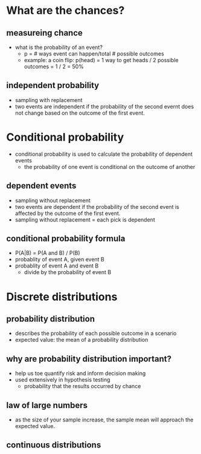 # What are the chances?
## measureing chance
- what is the probability of an event?
  - p = # ways event can happen/total # possible outcomes
  - example: a coin flip: p(head) = 1 way to get heads / 2 possible outcomes = 1 / 2 = 50%
 
## independent probability
- sampling with replacement
- two events are independent if the probability of the second evernt does not change based on the outcome of the first event.

# Conditional probability
- conditional probability is used to calculate the probability of dependent events
  - the probability of one event is conditional on the outcome of another

## dependent events
- sampling without replacement
- two events are dependent if the probability of the second event is affected by the outcome of the first event.
- sampling without replacement = each pick is dependent

## conditional probability formula
- P(A|B) = P(A and B) / P(B)
- probablity of event A, given event B
- probablity of event A and event B
  - divide by the probability of event B
 
# Discrete distributions
## probability distribution
- describes the probability of each possible outcome in a scenario
- expected value: the mean of a probability distribution

## why are probability distribution important?
- help us toe quantify risk and inform decision making
- used extensively in hypothesis testing
  - probability that the results occurred by chance

## law of large numbers
- as the size of your sample increase, the sample mean will approach the expected value.

## continuous distributions
